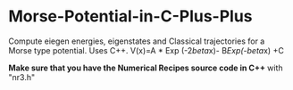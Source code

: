 # Morse-Potential-in-C-Plus-Plus
Compute eiegen energies, eigenstates and 
Classical trajectories for a Morse type potential. Uses C++.
V(x)=A * Exp (-2*beta*x)- B*Exp(-beta*x) +C

**Make sure that you have the Numerical Recipes source code in C++** with "nr3.h"
